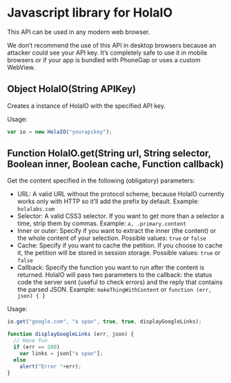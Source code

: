 # Javascript library for HolaIO
This API can be used in any modern web browser.

We don’t recommend the use of this API in desktop browsers because an attacker could see your API key. It’s completely safe to use it in mobile browsers or if your app is bundled with PhoneGap or uses a custom WebView.

## Object HolaIO(String APIKey)

Creates a instance of HolaIO with the specified API key.

Usage:

``` javascript
var io = new HolaIO("yourapikey");
```

## Function HolaIO.get(String url, String selector, Boolean inner, Boolean cache, Function callback)

Get the content specified in the following (obligatory) parameters:

  - URL: A valid URL without the protocol scheme, because HolaIO currently works only with HTTP so it’ll add the prefix by default. Example: `holalabs.com`
  - Selector: A valid CSS3 selector. If you want to get more than a selector a time, strip them by commas. Example: `a, .primary.content`
  - Inner or outer: Specify if you want to extract the inner (the content) or the whole content of your selection. Possible values: `true` or `false`
  - Cache: Specify if you want to cache the petition. If you choose to cache it, the petition will be stored in session storage. Possible values: `true` or `false` 
  - Callback: Specify the function you want to run after the content is returned. HolaIO will pass two parameters to the callback: the status code the server sent (useful to check errors) and the reply that contains the parsed JSON. Example: `makeThingWithContent` or `function (err, json) { }`

Usage:

``` javascript
io.get("google.com", "a span", true, true, displayGoogleLinks);

function displayGoogleLinks (err, json) {
  // Have fun
  if (err == 200)
    var links = json["a span"];
  else
    alert("Error "+err);
}
```
